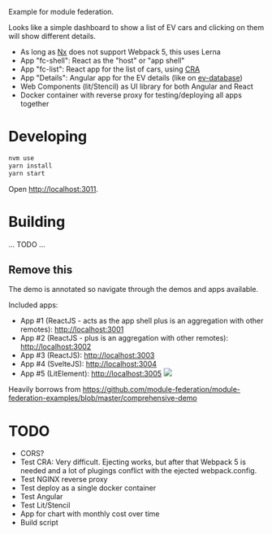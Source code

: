 Example for module federation.

Looks like a simple dashboard to show a list of EV cars and clicking on them will show different details.

- As long as [Nx](https://nx.dev) does not support Webpack 5, this uses Lerna
- App "fc-shell": React as the "host" or "app shell"
- App "fc-list": React app for the list of cars, using [CRA](https://create-react-app.dev/)
- App "Details": Angular app for the EV details (like on [ev-database](https://ev-database.nl))
- Web Components (lit/Stencil) as UI library for both Angular and React
- Docker container with reverse proxy for testing/deploying all apps together

# Developing

```sh
nvm use
yarn install
yarn start
```

Open [http://localhost:3011](http://localhost:3011).

# Building

... TODO ...


## Remove this

The demo is annotated so navigate through the demos and apps available.

Included apps:

- App #1 (ReactJS - acts as the app shell plus is an aggregation with other remotes): [http://localhost:3001](http://localhost:3001)
- App #2 (ReactJS - plus is an aggregation with other remotes): [http://localhost:3002](http://localhost:3002)
- App #3 (ReactJS): [http://localhost:3003](http://localhost:3003)
- App #4 (SvelteJS): [http://localhost:3004](http://localhost:3004)
- App #5 (LitElement): [http://localhost:3005](http://localhost:3005)
  <img src="https://ssl.google-analytics.com/collect?v=1&t=event&ec=email&ea=open&t=event&tid=UA-120967034-1&z=1589682154&cid=ae045149-9d17-0367-bbb0-11c41d92b411&dt=ModuleFederationExamples&dp=/email/ComprehensiveDemo">

Heavily borrows from https://github.com/module-federation/module-federation-examples/blob/master/comprehensive-demo

# TODO

- CORS?
- Test CRA: Very difficult. Ejecting works, but after that Webpack 5 is needed and a lot of plugings conflict with the ejected webpack.config.
- Test NGINX reverse proxy
- Test deploy as a single docker container
- Test Angular
- Test Lit/Stencil
- App for chart with monthly cost over time
- Build script
